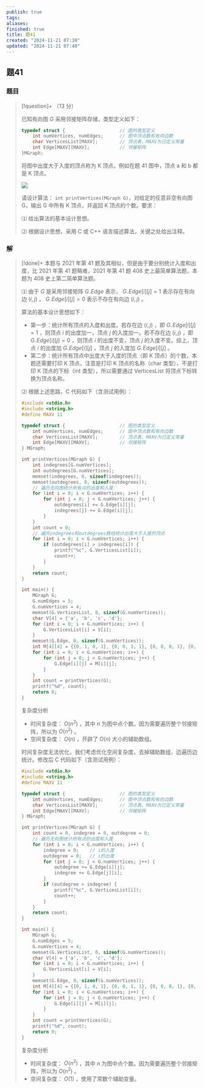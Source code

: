 ```yaml
---
publish: true
tags: 
aliases: 
finished: true
title: 题41
created: "2024-11-21 07:30"
updated: "2024-11-21 07:40"
---
```

## 题41
### 题目
> [!question]+
> （13 分）
> 
> 已知有向图 $G$ 采用邻接矩阵存储，类型定义如下：
> 
> ```cpp
> typedef struct {                    // 图的类型定义
>     int numVertices, numEdges;      // 图中顶点数和有向边数
>     char VerticesList[MAXV];        // 顶点表，MAXV为已定义常量
>     int Edge[MAXV][MAXV];           // 邻接矩阵
> }MGraph;
> ```
> 
> 将图中出度大于入度的顶点称为 K 顶点。例如在题 41 图中，顶点 a 和 b 都是 K 顶点。
> 
> ![](https://pic3.zhimg.com/v2-8c37fd189c6cd8e4b1f6f39353815aac_1440w.jpg)
> 
> 请设计算法： `int printVertices(MGraph G)`，对给定的任意非空有向图 G，输出 G 中所有 K 顶点，并返回 K 顶点的个数。要求：
> 
> ⑴ 给出算法的基本设计思想。
> 
> ⑵ 根据设计思想，采用 C 或 C++ 语言描述算法，关键之处给出注释。
### 解
> [!done]+
> 本题与 2021 年第 41 题及其相似，但是由于要分别统计入度和出度，比 2021 年第 41 题略难，2021 年第 41 题 408 史上最简单算法题，本题为 408 史上第二简单算法题。
> 
> ⑴ 由于 $G$ 是采用邻接矩阵 $G.\!Edge$ 表示， $G.\!Edge[i][j] = 1$ 表示存在有向边 $(i,j)$ ， $G.\!Edge[i][j] = 0$ 表示不存在有向边 $(i,j)$ 。
> 
> 算法的基本设计思想如下：
> 
> - 第一步：统计所有顶点的入度和出度。若存在边 $(i,j)$ ，即 $G.\!Edge[i][j] = 1$ ，则顶点 $i$ 的出度加一，顶点 $j$ 的入度加一。若不存在边 $(i,j)$ ，即 $G.\!Edge[i][j] = 0$ ，则顶点 $i$ 的出度不变，顶点 $j$ 的入度不变。综上，顶点 $i$ 的出度加 $G.\!Edge[i][j]$ ，顶点 $j$ 的入度加 $G.\!Edge[i][j]$ 。
> - 第二步：统计所有顶点中出度大于入度的顶点（即 K 顶点）的个数，本题还需要打印 K 顶点，注意是打印 K 顶点的名称（char 类型），不是打印 K 顶点的下标（int 类型），所以需要通过 VerticesList 将顶点下标转换为顶点名称。
> 
> ⑵ 根据上述思路，C 代码如下（含测试用例）：
> 
> ```cpp
> #include <stdio.h>
> #include <string.h>
> #define MAXV 11
> 
> typedef struct {                    // 图的类型定义
>     int numVertices, numEdges;      // 图中顶点数和有向边数
>     char VerticesList[MAXV];        // 顶点表，MAXV为已定义常量
>     int Edge[MAXV][MAXV];           // 邻接矩阵
> } MGraph;
> 
> int printVertices(MGraph G) {
>     int indegrees[G.numVertices];
>     int outdegrees[G.numVertices];
>     memset(indegrees, 0, sizeof(indegrees));
>     memset(outdegrees, 0, sizeof(outdegrees));
>     // 遍历无向图统计所有点的出度和入度
>     for (int i = 0; i < G.numVertices; i++) {
>         for (int j = 0; j < G.numVertices; j++) {
>             outdegrees[i] += G.Edge[i][j];
>             indegrees[j] += G.Edge[i][j];
>         }
>     }
>     int count = 0;
>     // 遍历indegrees和outdegrees数组统计出度大于入度的顶点
>     for (int i = 0; i < G.numVertices; i++) {
>         if (outdegrees[i] > indegrees[i]) {
>             printf("%c", G.VerticesList[i]);
>             count++;
>         }
>     }
>     return count;
> }
> 
> int main() {
>     MGraph G;
>     G.numEdges = 5;
>     G.numVertices = 4;
>     memset(G.VerticesList, 0, sizeof(G.numVertices));
>     char V[4] = {'a', 'b', 'c', 'd'};
>     for (int i = 0; i < G.numVertices; i++) {
>         G.VerticesList[i] = V[i];
>     }
>     memset(G.Edge, 0, sizeof(G.numVertices));
>     int M[4][4] = {{0, 1, 0, 1}, {0, 0, 1, 1}, {0, 0, 0, 1}, {0, 0, 0, 0}};
>     for (int i = 0; i < G.numVertices; i++) {
>         for (int j = 0; j < G.numVertices; j++) {
>             G.Edge[i][j] = M[i][j];
>         }
>     }
>     int count = printVertices(G);
>     printf("%d", count);
>     return 0;
> }
> ```
> 
> 复杂度分析
> 
> - 时间复杂度： $O(n^2)$ ，其中 $n$ 为图中点个数。因为需要遍历整个邻接矩阵，所以为 $O(n^2)$ 。
> - 空间复杂度： $O(n)$ ，开辟了 $O(n)$ 大小的辅助数组。
> 
> 时间复杂度无法优化，我们考虑优化空间复杂度，去掉辅助数组，边遍历边统计。修改后 C 代码如下（含测试用例）：
> 
> ```cpp
> #include <stdio.h>
> #include <string.h>
> #define MAXV 11
> 
> typedef struct {                    // 图的类型定义
>     int numVertices, numEdges;      // 图中顶点数和有向边数
>     char VerticesList[MAXV];        // 顶点表，MAXV为已定义常量
>     int Edge[MAXV][MAXV];           // 邻接矩阵
> } MGraph;
> 
> int printVertices(MGraph G) {
>     int count = 0, indegree = 0, outdegree = 0;
>     // 遍历无向图统计所有点的出度和入度
>     for (int i = 0; i < G.numVertices; i++) {
>         indegree = 0;    // i的入度
>         outdegree = 0;   // i的出度
>         for (int j = 0; j < G.numVertices; j++) {
>             outdegree += G.Edge[i][j];
>             indegree += G.Edge[j][i];
>         }
>         if (outdegree > indegree) {
>             printf("%c", G.VerticesList[i]);
>             count++;
>         }
>     }
>     return count;
> }
> 
> int main() {
>     MGraph G;
>     G.numEdges = 5;
>     G.numVertices = 4;
>     memset(G.VerticesList, 0, sizeof(G.numVertices));
>     char V[4] = {'a', 'b', 'c', 'd'};
>     for (int i = 0; i < G.numVertices; i++) {
>         G.VerticesList[i] = V[i];
>     }
>     memset(G.Edge, 0, sizeof(G.numVertices));
>     int M[4][4] = {{0, 1, 0, 1}, {0, 0, 1, 1}, {0, 0, 0, 1}, {0, 0, 0, 0}};
>     for (int i = 0; i < G.numVertices; i++) {
>         for (int j = 0; j < G.numVertices; j++) {
>             G.Edge[i][j] = M[i][j];
>         }
>     }
>     int count = printVertices(G);
>     printf("%d", count);
>     return 0;
> }
> ```
> 
> 复杂度分析
> 
> - 时间复杂度： $O(n^2)$ ，其中 $n$ 为图中点个数。因为需要遍历整个邻接矩阵，所以为 $O(n^2)$ 。
> - 空间复杂度： $O(1)$ ，使用了常数个辅助变量。